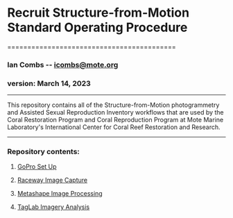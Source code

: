 # Recruit Structure-from-Motion Standard Operating Procedure
==========================================

### Ian Combs -- <icombs@mote.org>
### version: March 14, 2023	

------------------------------------------------------------------------
This repository contains all of the Structure-from-Motion photogrammetry and Assisted Sexual Reproduction Inventory workflows that are used by the Coral Restoration Program and Coral Reproduction Program at Mote Marine Laboratory's International Center for Coral Reef Restoration and Research. 

------------------------------------------------------------------------

### Repository contents:

1. [GoPro Set Up](https://github.com/Mote-Coral-Reef-Restoration/MoteSOPs/recruitSfm/1.cameraSetUpSOP)

2. [Raceway Image Capture](https://github.com/Mote-Coral-Reef-Restoration/MoteSOPs/recruitSfm/2.racewayImageCaptureSOP)

3. [Metashape Image Processing](https://github.com/Mote-Coral-Reef-Restoration/MoteSOPs/recruitSfm/3.metashapeImageryProcessingSOP)

4. [TagLab Imagery Analysis](https://github.com/Mote-Coral-Reef-Restoration/MoteSOPs/recruitSfm/4.TagLabSOP)
